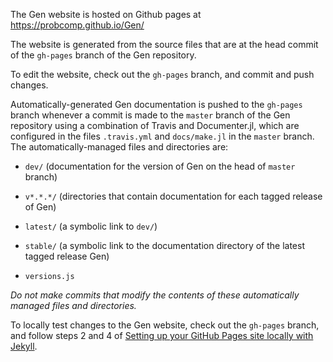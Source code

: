 The Gen website is hosted on Github pages at https://probcomp.github.io/Gen/

The website is generated from the source files that are at the head commit of the `gh-pages` branch of the Gen repository.

To edit the website, check out the `gh-pages` branch, and commit and push changes.

Automatically-generated Gen documentation is pushed to the `gh-pages` branch whenever a commit is made to the `master` branch of the Gen repository using a combination of Travis and Documenter.jl, which are configured in the files `.travis.yml` and `docs/make.jl` in the `master` branch.
The automatically-managed files and directories are:

- `dev/` (documentation for the version of Gen on the head of `master` branch)

- `v*.*.*/` (directories that contain documentation for each tagged release of Gen)

- `latest/` (a symbolic link to `dev/`)

- `stable/` (a symbolic link to the documentation directory of the latest tagged release Gen)

- `versions.js`

*Do not make commits that modify the contents of these automatically managed files and directories.*

To locally test changes to the Gen website, check out the `gh-pages` branch, and follow steps 2 and 4 of [Setting up your GitHub Pages site locally with Jekyll](https://help.github.com/en/articles/setting-up-your-github-pages-site-locally-with-jekyll).
